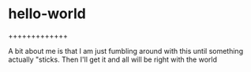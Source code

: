# hello-world

+++++++++++++

A bit about me is that I am just fumbling around with this until something actually "sticks.
Then I'll get it
and all will be right with the world


